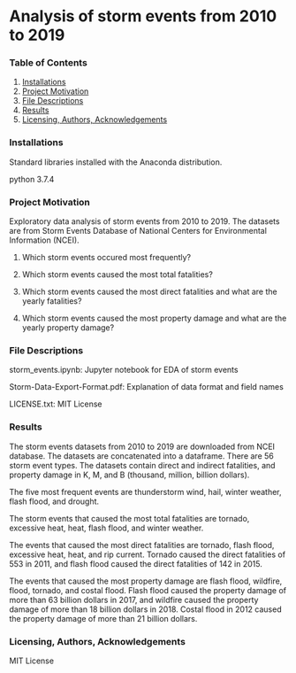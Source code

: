 # Analysis of storm events from 2010 to 2019
### Table of Contents
1. [Installations](#installations)
2. [Project Motivation](#project_motivation)
3. [File Descriptions](#file_descriptions)
4. [Results](#results)
5. [Licensing, Authors, Acknowledgements](#licensing)

### Installations<a name="installations"></a>
Standard libraries installed with the Anaconda distribution.

python 3.7.4

### Project Motivation<a name="project_motivation"></a>
Exploratory data analysis of storm events from 2010 to 2019.
The datasets are from Storm Events Database of National Centers for Environmental Information (NCEI).

1. Which storm events occured most frequently?

2. Which storm events caused the most total fatalities?

3. Which storm events caused the most direct fatalities and what are the yearly fatalities? 

4. Which storm events caused the most property damage and what are the yearly property damage? 

### File Descriptions<a name="file_descriptions"></a>
storm_events.ipynb: Jupyter notebook for EDA of storm events

Storm-Data-Export-Format.pdf: Explanation of data format and field names

LICENSE.txt: MIT License

### Results<a name="results"></a>
The storm events datasets from 2010 to 2019 are downloaded from NCEI database. 
The datasets are concatenated into a dataframe.
There are 56 storm event types. 
The datasets contain direct and indirect fatalities, and property damage in K, M, and B (thousand, million, billion dollars).

The five most frequent events are thunderstorm wind, hail, winter weather, flash flood, and drought.

The storm events that caused the most total fatalities are tornado, excessive heat, heat, flash flood, and winter weather. 

The events that caused the most direct fatalities are tornado, flash flood, excessive heat, heat, and rip current. 
Tornado caused the direct fatalities of 553 in 2011, and flash flood caused the direct fatalities of 142 in 2015.

The events that caused the most property damage are flash flood, wildfire, flood, tornado, and costal flood. 
Flash flood caused the property damage of more than 63 billion dollars in 2017, and wildfire caused the property damage of more than 18 billion dollars in 2018. Costal flood in 2012 caused the property damage of more than 21 billion dollars.

### Licensing, Authors, Acknowledgements<a name="licensing"></a>
MIT License
